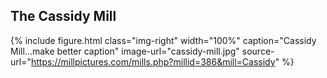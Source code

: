 ## The Cassidy Mill
{% include figure.html
  class="img-right"
  width="100%"
  caption="Cassidy Mill...make better caption"
  image-url="cassidy-mill.jpg"
  source-url="https://millpictures.com/mills.php?millid=386&mill=Cassidy"
%}
